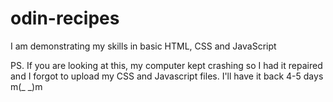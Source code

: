 # odin-recipes

I am demonstrating my skills in basic HTML, CSS and JavaScript

PS. If you are looking at this, my computer kept crashing so I had it repaired and I forgot to upload my CSS and Javascript files. I'll have it back 4-5 days m(_ _)m
